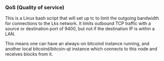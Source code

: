 ### QoS (Quality of service) ###

This is a Linux bash script that will set up tc to limit the outgoing bandwidth for connections to the Lks network. It limits outbound TCP traffic with a source or destination port of 9400, but not if the destination IP is within a LAN.

This means one can have an always-on bitcoind instance running, and another local bitcoind/bitcoin-qt instance which connects to this node and receives blocks from it.
